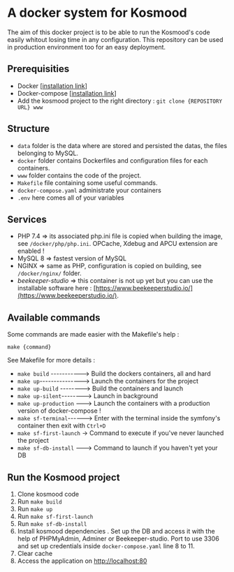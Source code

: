 # A docker system for Kosmood

The aim of this docker project is to be able to run the Kosmood's code easily whitout losing time in any configuration.
This repository can be used in production environment too for an easy deployment.

## Prerequisities

* Docker [[installation link](https://docs.docker.com/get-docker/)]
* Docker-compose [[installation link](https://docs.docker.com/compose/install/)]
* Add the kosmood project to the right directory : `git clone {REPOSITORY URL} www`

## Structure

* `data` folder is the data where are stored and persisted the datas, the files belonging to MySQL.
* `docker` folder contains Dockerfiles and configuration files for each containers.
* `www` folder contains the code of the project.
* `Makefile` file containing some useful commands.
* `docker-compose.yaml` administrate your containers
* `.env` here comes all of your variables

## Services

* PHP 7.4 => its associated php.ini file is copied when building the image, see `/docker/php/php.ini`. OPCache, Xdebug and APCU extension are enabled !
* MySQL 8 => fastest version of MySQL
* NGINX => same as PHP, configuration is copied on building, see `/docker/nginx/` folder.
* *beekeeper-studio* => this container is not up yet but you can use the installable software here : [https://www.beekeeperstudio.io/](https://www.beekeeperstudio.io/).

## Available commands

Some commands are made easier with the Makefile's help :

```=bash
make {command}
```

See Makefile for more details :

* `make build` -----------> Build the dockers containers, all and hard
* `make up`---------------> Launch the containers for the project
* `make up-build` --------> Build the containers and launch
* `make up-silent`--------> Launch in background
* `make up-production` ---> Launch the containers with a production version of docker-compose !
* `make sf-terminal`------> Enter with the terminal inside the symfony's container then exit with `Ctrl+D`
* `make sf-first-launch` -> Command to execute if you've never launched the project
* `make sf-db-install` ---> Command to launch if you haven't yet your DB

## Run the Kosmood project

1. Clone kosmood code
2. Run `make build`
3. Run `make up`
4. Run `make sf-first-launch`
5. Run `make sf-db-install`
6. Install kosmood dependencies
. Set up the DB and access it with the help of PHPMyAdmin, Adminer or Beekeeper-studio. Port to use 3306 and set up credentials inside `docker-compose.yaml` line 8 to 11.
7. Clear cache
8. Access the application on [http://localhost:80](http://localhost:80)
